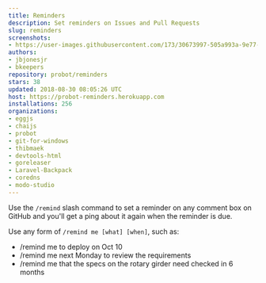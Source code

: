 ```yaml
---
title: Reminders
description: Set reminders on Issues and Pull Requests
slug: reminders
screenshots:
- https://user-images.githubusercontent.com/173/30673997-505a993a-9e77-11e7-8f0f-d5a606816e8e.png
authors:
- jbjonesjr
- bkeepers
repository: probot/reminders
stars: 38
updated: 2018-08-30 08:05:26 UTC
host: https://probot-reminders.herokuapp.com
installations: 256
organizations:
- eggjs
- chaijs
- probot
- git-for-windows
- thibmaek
- devtools-html
- goreleaser
- Laravel-Backpack
- coredns
- modo-studio
---
```


Use the `/remind` slash command to set a reminder on any comment box on GitHub and you'll get a ping about it again when the reminder is due.

Use any form of `/remind me [what] [when]`, such as:

- /remind me to deploy on Oct 10
- /remind me next Monday to review the requirements
- /remind me that the specs on the rotary girder need checked in 6 months
